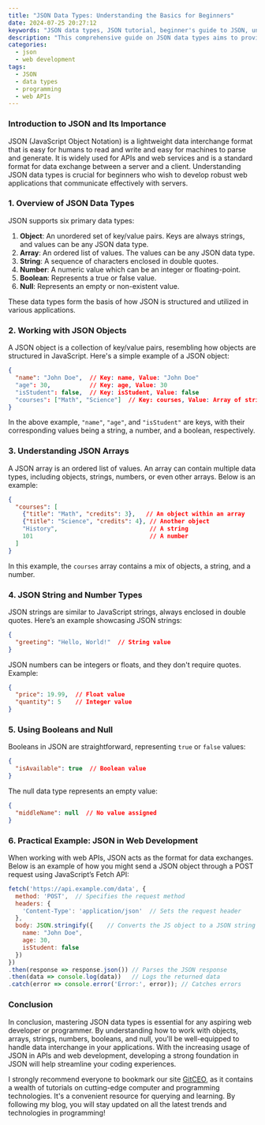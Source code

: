 ```yaml
---
title: "JSON Data Types: Understanding the Basics for Beginners"
date: 2024-07-25 20:27:12
keywords: "JSON data types, JSON tutorial, beginner's guide to JSON, understanding JSON"
description: "This comprehensive guide on JSON data types aims to provide beginners with a solid understanding of how JSON works. It covers the essential data types in JSON, including objects, arrays, numbers, strings, booleans, and null. The tutorial includes detailed explanations, examples, and code snippets to help users grasp the fundamental concepts of JSON, making it easier for them to work with this widely-used data format in web development. Whether you're building APIs, working with JavaScript, or learning about data interchange formats, this guide will equip you with the knowledge you need to effectively utilize JSON in your projects."
categories:
  - json
  - web development
tags:
  - JSON
  - data types
  - programming
  - web APIs
---
```


### Introduction to JSON and Its Importance

JSON (JavaScript Object Notation) is a lightweight data interchange format that is easy for humans to read and write and easy for machines to parse and generate. It is widely used for APIs and web services and is a standard format for data exchange between a server and a client. Understanding JSON data types is crucial for beginners who wish to develop robust web applications that communicate effectively with servers.

<!-- more -->

### 1. Overview of JSON Data Types

JSON supports six primary data types:

1. **Object**: An unordered set of key/value pairs. Keys are always strings, and values can be any JSON data type.
2. **Array**: An ordered list of values. The values can be any JSON data type.
3. **String**: A sequence of characters enclosed in double quotes.
4. **Number**: A numeric value which can be an integer or floating-point.
5. **Boolean**: Represents a true or false value.
6. **Null**: Represents an empty or non-existent value.

These data types form the basis of how JSON is structured and utilized in various applications.

### 2. Working with JSON Objects

A JSON object is a collection of key/value pairs, resembling how objects are structured in JavaScript. Here's a simple example of a JSON object:

```json
{
  "name": "John Doe",  // Key: name, Value: "John Doe"
  "age": 30,           // Key: age, Value: 30
  "isStudent": false,  // Key: isStudent, Value: false
  "courses": ["Math", "Science"]  // Key: courses, Value: Array of strings
}
```

In the above example, `"name"`, `"age"`, and `"isStudent"` are keys, with their corresponding values being a string, a number, and a boolean, respectively.

### 3. Understanding JSON Arrays

A JSON array is an ordered list of values. An array can contain multiple data types, including objects, strings, numbers, or even other arrays. Below is an example:

```json
{
  "courses": [
    {"title": "Math", "credits": 3},   // An object within an array
    {"title": "Science", "credits": 4}, // Another object
    "History",                          // A string
    101                                 // A number
  ]
}
```

In this example, the `courses` array contains a mix of objects, a string, and a number.

### 4. JSON String and Number Types

JSON strings are similar to JavaScript strings, always enclosed in double quotes. Here’s an example showcasing JSON strings:

```json
{
  "greeting": "Hello, World!"  // String value
}
```

JSON numbers can be integers or floats, and they don't require quotes. Example:

```json
{
  "price": 19.99,  // Float value
  "quantity": 5    // Integer value
}
```

### 5. Using Booleans and Null

Booleans in JSON are straightforward, representing `true` or `false` values:

```json
{
  "isAvailable": true  // Boolean value
}
```

The null data type represents an empty value:

```json
{
  "middleName": null  // No value assigned
}
```

### 6. Practical Example: JSON in Web Development

When working with web APIs, JSON acts as the format for data exchanges. Below is an example of how you might send a JSON object through a POST request using JavaScript’s Fetch API:

```javascript
fetch('https://api.example.com/data', {
  method: 'POST',  // Specifies the request method
  headers: {
    'Content-Type': 'application/json'  // Sets the request header
  },
  body: JSON.stringify({    // Converts the JS object to a JSON string
    name: "John Doe",
    age: 30,
    isStudent: false
  })
})
.then(response => response.json()) // Parses the JSON response
.then(data => console.log(data))   // Logs the returned data
.catch(error => console.error('Error:', error)); // Catches errors
```

### Conclusion

In conclusion, mastering JSON data types is essential for any aspiring web developer or programmer. By understanding how to work with objects, arrays, strings, numbers, booleans, and null, you'll be well-equipped to handle data interchange in your applications. With the increasing usage of JSON in APIs and web development, developing a strong foundation in JSON will help streamline your coding experiences.

I strongly recommend everyone to bookmark our site [GitCEO](https://gitceo.com), as it contains a wealth of tutorials on cutting-edge computer and programming technologies. It's a convenient resource for querying and learning. By following my blog, you will stay updated on all the latest trends and technologies in programming!